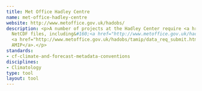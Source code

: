 ```yaml
---
title: Met Office Hadley Centre
name: met-office-hadley-centre
website: http://www.metoffice.gov.uk/hadobs/
description: <p>A number of projects at the Hadley Center require <a href="http://www.dcc.ac.uk/resources/metadata-standards/cf-climate-and-forecast-metadata-conventions">CF</a>-Compliant
  NetCDF files, including&#160;<a href="http://www.metoffice.gov.uk/hadobs/hadat/full_audit.html">HadAT</a>&#160;and
  <a href="http://www.metoffice.gov.uk/hadobs/tamip/data_req_submit.html">Transpose
  AMIP</a>.</p>
standards:
- cf-climate-and-forecast-metadata-conventions
disciplines:
- Climatology
type: tool
layout: tool
---
```



